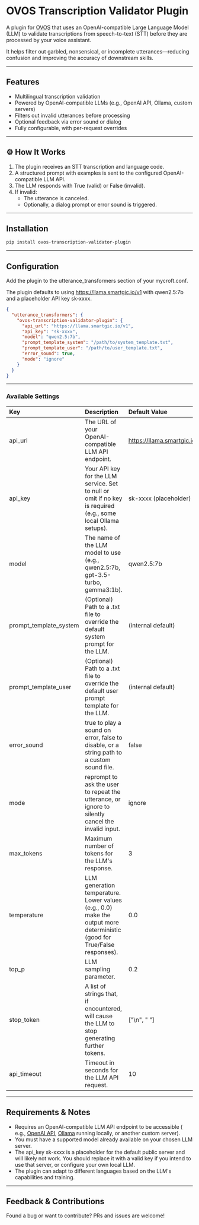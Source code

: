 # **OVOS Transcription Validator Plugin**

A plugin for [OVOS](https://openvoiceos.com) that uses an OpenAI-compatible Large Language Model (LLM) to validate
transcriptions from speech-to-text (STT) before they are processed by your voice assistant.

It helps filter out garbled, nonsensical, or incomplete utterances—reducing confusion and improving the accuracy of
downstream skills.

---

## **Features**

* Multilingual transcription validation
* Powered by OpenAI-compatible LLMs (e.g., OpenAI API, Ollama, custom servers)
* Filters out invalid utterances before processing
* Optional feedback via error sound or dialog
* Fully configurable, with per-request overrides

---

## **⚙️ How It Works**

1. The plugin receives an STT transcription and language code.
2. A structured prompt with examples is sent to the configured OpenAI-compatible LLM API.
3. The LLM responds with True (valid) or False (invalid).
4. If invalid:
    * The utterance is canceled.
    * Optionally, a dialog prompt or error sound is triggered.

---

## **Installation**

```bash
pip install ovos-transcription-validator-plugin
```

---

## **Configuration**

Add the plugin to the utterance_transformers section of your mycroft.conf.

The plugin defaults to using https://llama.smartgic.io/v1 with qwen2.5:7b and a placeholder API key sk-xxxx.

```json
{
  "utterance_transformers": {
    "ovos-transcription-validator-plugin": {
      "api_url": "https://llama.smartgic.io/v1",
      "api_key": "sk-xxxx",
      "model": "qwen2.5:7b",
      "prompt_template_system": "/path/to/system_template.txt",
      "prompt_template_user": "/path/to/user_template.txt",
      "error_sound": true,
      "mode": "ignore"
    }
  }
}
```

---

### **Available Settings**

| Key                    | Description                                                                                                              | Default Value                |
|:-----------------------|:-------------------------------------------------------------------------------------------------------------------------|:-----------------------------|
| api_url                | The URL of your OpenAI-compatible LLM API endpoint.                                                                      | https://llama.smartgic.io/v1 |
| api_key                | Your API key for the LLM service. Set to null or omit if no key is required (e.g., some local Ollama setups).            | sk-xxxx (placeholder)        |
| model                  | The name of the LLM model to use (e.g., qwen2.5:7b, gpt-3.5-turbo, gemma3:1b).                                           | qwen2.5:7b                   |
| prompt_template_system | (Optional) Path to a .txt file to override the default system prompt for the LLM.                                        | (internal default)           |
| prompt_template_user   | (Optional) Path to a .txt file to override the default user prompt template for the LLM.                                 | (internal default)           |
| error_sound            | true to play a sound on error, false to disable, or a string path to a custom sound file.                                | false                        |
| mode                   | reprompt to ask the user to repeat the utterance, or ignore to silently cancel the invalid input.                        | ignore                       |
| max_tokens             | Maximum number of tokens for the LLM's response.                                                                         | 3                            |
| temperature            | LLM generation temperature. Lower values (e.g., 0.0) make the output more deterministic (good for True/False responses). | 0.0                          |
| top_p                  | LLM sampling parameter.                                                                                                  | 0.2                          |
| stop_token             | A list of strings that, if encountered, will cause the LLM to stop generating further tokens.                            | ["\n", " "]                   |
| api_timeout            | Timeout in seconds for the LLM API request.                                                                              | 10                           |

---

## **Requirements & Notes**

* Requires an OpenAI-compatible LLM API endpoint to be accessible (
  e.g., [OpenAI API](https://platform.openai.com/), [Ollama](https://ollama.ai) running locally, or another custom
  server).
* You must have a supported model already available on your chosen LLM server.
* The api_key sk-xxxx is a placeholder for the default public server and will likely not work. You should replace it
  with a valid key if you intend to use that server, or configure your own local LLM.
* The plugin can adapt to different languages based on the LLM's capabilities and training.

---

## **Feedback & Contributions**

Found a bug or want to contribute? PRs and issues are welcome!